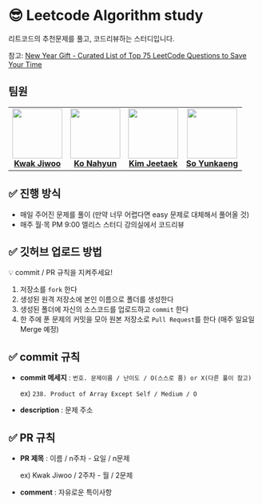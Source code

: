 # 😎 Leetcode Algorithm study
리트코드의 추천문제를 풀고, 코드리뷰하는 스터디입니다.  
  
참고: [New Year Gift - Curated List of Top 75 LeetCode Questions to Save Your Time](https://www.teamblind.com/post/New-Year-Gift---Curated-List-of-Top-75-LeetCode-Questions-to-Save-Your-Time-OaM1orEU)

## 팀원
<table>
  <tr>
   <td align="center"><a href="https://github.com/jiwoo84"><img src="https://avatars.githubusercontent.com/u/86906350?v=4" width="100px;" alt=""/><br /><b>Kwak Jiwoo</b></a></td>
   <td align="center"><a href="https://github.com/nahyyun"><img src="https://avatars.githubusercontent.com/u/86196026?v=4" width="100px;" alt=""/><br /><b>Ko Nahyun</b></a></td>
   <td align="center"><a href="https://github.com/Salmambo"><img src="https://avatars.githubusercontent.com/u/102281327?v=4" width="100px;" alt=""/><br /><b>Kim Jeetaek</b></a></td>
   <td align="center"><a href="https://github.com/yunkaeng"><img src="https://avatars.githubusercontent.com/u/113582099?v=4" width="100px;" alt=""/><br /><b>So Yunkaeng</b></a></td>
   </tr>
 </table>

## ✅ 진행 방식

- 매일 주어진 문제를 풀이 (만약 너무 어렵다면 easy 문제로 대체해서 풀어올 것)
- 매주 월·목 PM 9:00 엘리스 스터디 강의실에서 코드리뷰

## ✅ 깃허브 업로드 방법

<aside>
💡 commit / PR 규칙을 지켜주세요!

</aside>

1. 저장소를 `fork` 한다
2. 생성된 원격 저장소에 본인 이름으로 폴더를 생성한다
3. 생성된 폴더에 자신의 소스코드를 업로드하고 `commit` 한다
4. 한 주에 푼 문제의 커밋을 모아 원본 저장소로 `Pull Request`를 한다 (매주 일요일 Merge 예정)

## ✅ commit 규칙

- **commit 메세지** : `번호. 문제이름 / 난이도 / O(스스로 품) or X(다른 풀이 참고)`
    
    ex) `238. Product of Array Except Self / Medium / O`
    
- **description** : 문제 주소

## ✅ PR 규칙

- **PR 제목** : 이름 / n주차 - 요일 / n문제
    
    ex) Kwak Jiwoo /  2주차 - 월 / 2문제
    
- **comment** : 자유로운 특이사항
